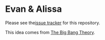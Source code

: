Evan & Alissa
=============

Please see the[issue tracker](https://github.com/relationships/EvanAndAlissa/issues) for this repository.


This idea comes from [The Big Bang Theory](http://www.cbs.com/shows/big_bang_theory/).
